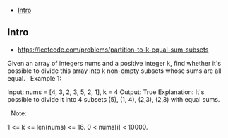 - [Intro](#intro)

## Intro

- https://leetcode.com/problems/partition-to-k-equal-sum-subsets

Given an array of integers nums and a positive integer k, find whether it's possible to divide this array into k non-empty subsets whose sums are all equal.
 
Example 1:

Input: nums = [4, 3, 2, 3, 5, 2, 1], k = 4
Output: True
Explanation: It's possible to divide it into 4 subsets (5), (1, 4), (2,3), (2,3) with equal sums.

 
Note:

1 <= k <= len(nums) <= 16.
0 < nums[i] < 10000.

